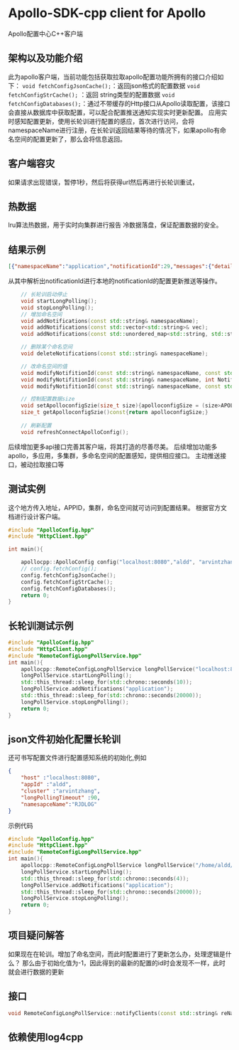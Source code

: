 # Apollo-SDK-cpp client for Apollo
Apollo配置中心C++客户端
## 架构以及功能介绍
此为apollo客户端，当前功能包括获取拉取apollo配置功能所拥有的接口介绍如下：
`void fetchConfigJsonCache();`：返回json格式的配置数据
`void fetchConfigStrCache();` ：返回 string类型的配置数据
`void fetchConfigDatabases();`：通过不带缓存的Http接口从Apollo读取配置，该接口会直接从数据库中获取配置，可以配合配置推送通知实现实时更新配置。
应用实时感知配置更新，使用长轮训进行配置的感应，首次进行访问，会将namespaceName进行注册，在长轮训返回结果等待的情况下，如果apollo有命名空间的配置更新了，那么会将信息返回。
## 客户端容灾
如果请求出现错误，暂停1秒，然后将获得url然后再进行长轮训重试，

## 热数据
lru算法热数据，用于实时向集群进行报告
冷数据落盘，保证配置数据的安全。

## 结果示例
```json
[{"namespaceName":"application","notificationId":29,"messages":{"details":{"aldd+arvintzhang+application":29,"aldd+default+application":2}}}]
```
从其中解析出notificationId进行本地的notificationId的配置更新推送等操作。
```cpp
    // 长轮训启动停止
    void startLongPolling();
    void stopLongPolling();
    // 增加命名空间
    void addNotifications(const std::string& namespaceName);
    void addNotifications(const std::vector<std::string>& vec);
    void addNotifications(const std::unordered_map<std::string, std::string> &maps);

    // 删除某个命名空间
    void deleteNotifications(const std::string& namespaceName);

    // 改命名空间的值
    void modifyNotifitionId(const std::string& namespaceName, const std::string& NotifitionIdStr);
    void modifyNotifitionId(const std::string& namespaceName, int NotifitionIdINT);
    void modifyNotifitionId(const std::string& namespaceName, const std::string& NotifitionIdStr ,int NotifitionId);

    // 控制配置数据size
    void setApolloconfigSzie(size_t size){apolloconfigSize = (size>APOLLOCONFIGCACHESIZE?APOLLOCONFIGCACHESIZE:size);}
    size_t getApolloconfigSzie()const{return apolloconfigSize;}
    
    // 刷新配置
    void refreshConnectApolloConfig();
```
后续增加更多api接口完善其客户端，将其打造的尽善尽美。
后续增加功能多apollo，多应用，多集群，多命名空间的配置感知，提供相应接口。
主动推送接口，被动拉取接口等
## 测试实例
这个地方传入地址，APPID，集群，命名空间就可访问到配置结果。
根据官方文档进行设计客户端。

```cpp
#include "ApolloConfig.hpp"
#include "HttpClient.hpp"

int main(){

    apollocpp::ApolloConfig config("localhost:8080","aldd", "arvintzhang", "RJDLOG");
    // config.fetchConfig();
    config.fetchConfigJsonCache();
    config.fetchConfigStrCache();
    config.fetchConfigDatabases();
    return 0;
}
```
## 长轮训测试示例
```cpp
#include "ApolloConfig.hpp"
#include "HttpClient.hpp"
#include "RemoteConfigLongPollService.hpp"
int main(){
    apollocpp::RemoteConfigLongPollService longPollService("localhost:8080","aldd","arvintzhang","RJDLOG");
    longPollService.startLongPolling();
    std::this_thread::sleep_for(std::chrono::seconds(10));
    longPollService.addNotifications("application");
    std::this_thread::sleep_for(std::chrono::seconds(20000));
    longPollService.stopLongPolling();
    return 0;
}
```

## json文件初始化配置长轮训
还可书写配置文件进行配置感知系统的初始化,例如
```json
{
    "host" :"localhost:8080",
    "appId" :"aldd",
    "cluster" :"arvintzhang", 
    "longPollingTimeout" :90,
    "namesapceName":"RJDLOG"
}
```
示例代码
```cpp
#include "ApolloConfig.hpp"
#include "HttpClient.hpp"
#include "RemoteConfigLongPollService.hpp"
int main(){
    apollocpp::RemoteConfigLongPollService longPollService("/home/aldd/JD/apollo_cpp_sdk/config.json");
    longPollService.startLongPolling();
    std::this_thread::sleep_for(std::chrono::seconds(4));
    longPollService.addNotifications("application");
    std::this_thread::sleep_for(std::chrono::seconds(20000));
    longPollService.stopLongPolling();
    return 0;
}
```

## 项目疑问解答
如果现在在轮训。增加了命名空间，而此时配置进行了更新怎么办，处理逻辑是什么？
那么由于初始化值为-1，因此得到的最新的配置的id时会发现不一样，此时就会进行数据的更新


## 接口
```cpp
void RemoteConfigLongPollService::notifyClients(const std::string& reNamespaceName);
```

## 依赖使用log4cpp
